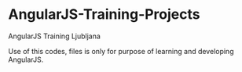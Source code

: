 # AngularJS-Training-Projects
AngularJS Training Ljubljana

Use of this codes, files is only for purpose of learning and developing AngularJS. 
